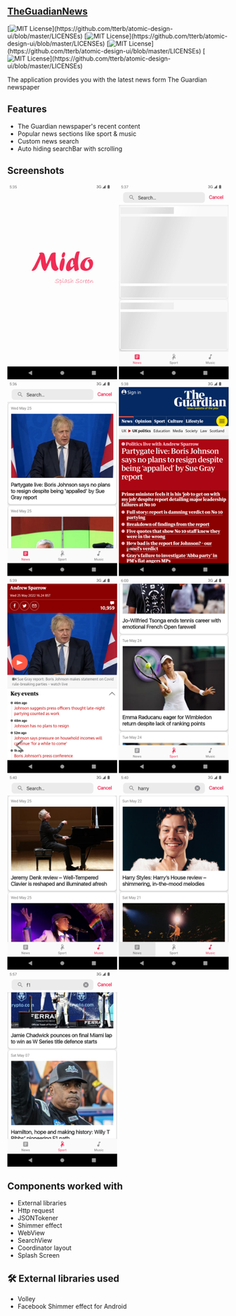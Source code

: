 ## [TheGuadianNews](https://github.com/mohamedalaa4j/TheGuadianNews)     

[![MIT License](https://img.shields.io/badge/Language%20-Kotlin-blue?)](https://github.com/tterb/atomic-design-ui/blob/master/LICENSEs) [![MIT License](https://img.shields.io/badge/Minimun%20API%20-21-yellow?)](https://github.com/tterb/atomic-design-ui/blob/master/LICENSEs) [![MIT License](https://img.shields.io/badge/License-Free-success?)](https://github.com/tterb/atomic-design-ui/blob/master/LICENSEs) [![MIT License](https://img.shields.io/badge/Permissions%20-Access%20internet-critical?)](https://github.com/tterb/atomic-design-ui/blob/master/LICENSEs)

The application provides you with the latest news form The Guardian newspaper


## Features

- The Guardian newspaper's recent content
- Popular news sections like sport & music
- Custom news search
- Auto hiding searchBar with scrolling


## Screenshots

<p float="left">
   <img src="https://raw.githubusercontent.com/mohamedalaa4j/Portfolio/main/ScreenShots/TheGuadianNews/Screenshot_20220525_173529.png?raw=true "width="250" hight="250"/>
    <img src="https://raw.githubusercontent.com/mohamedalaa4j/Portfolio/main/ScreenShots/TheGuadianNews/Screenshot_20220525_173726.png?raw=true "width="250" hight="250"/>
    <img src="https://raw.githubusercontent.com/mohamedalaa4j/Portfolio/main/ScreenShots/TheGuadianNews/Screenshot_20220525_173703.png?raw=true "width="250" hight="250"/>
    <img src="https://raw.githubusercontent.com/mohamedalaa4j/Portfolio/main/ScreenShots/TheGuadianNews/Screenshot_20220525_173858.png?raw=true "width="250" hight="250"/>
    <img src="https://raw.githubusercontent.com/mohamedalaa4j/Portfolio/main/ScreenShots/TheGuadianNews/Screenshot_20220525_173908.png?raw=true "width="250" hight="250"/>
    <img src="https://raw.githubusercontent.com/mohamedalaa4j/Portfolio/main/ScreenShots/TheGuadianNews/Screenshot_20220525_180043.png?raw=true "width="250" hight="250"/>
    <img src="https://raw.githubusercontent.com/mohamedalaa4j/Portfolio/main/ScreenShots/TheGuadianNews/Screenshot_20220525_174006.png?raw=true "width="250" hight="250"/>
    <img src="https://raw.githubusercontent.com/mohamedalaa4j/Portfolio/main/ScreenShots/TheGuadianNews/Screenshot_20220525_174045.png?raw=true "width="250" hight="250"/>
    <img src="https://raw.githubusercontent.com/mohamedalaa4j/Portfolio/main/ScreenShots/TheGuadianNews/Screenshot_20220525_175735.png?raw=true "width="250" hight="250"/>


</p>

## Components worked with

- External libraries
- Http request
- JSONTokener
- Shimmer effect
- WebView
- SearchView
- Coordinator layout
- Splash Screen

## 🛠 External libraries used

- Volley
- Facebook Shimmer effect for Android
